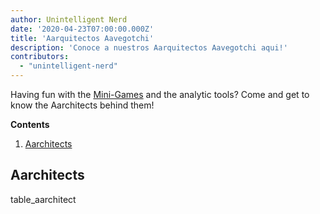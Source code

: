 ```yaml
---
author: Unintelligent Nerd
date: '2020-04-23T07:00:00.000Z'
title: 'Aarquitectos Aavegotchi'
description: 'Conoce a nuestros Aarquitectos Aavegotchi aqui!'
contributors:
  - "unintelligent-nerd"
---
```


Having fun with the [Mini-Games](/minigames) and the analytic tools? Come and get to know the Aarchitects behind them!

<div class="contentsBox">

**Contents**

<ol>
<li><a href=#aarchitects>Aarchitects</a></li>
</ol>

</div>

## Aarchitects

table_aarchitect
